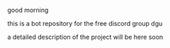 good morning

this is a bot repository for the free discord group dgu

a detailed description of the project will be here soon
